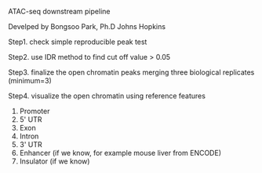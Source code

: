ATAC-seq downstream pipeline

Develped by Bongsoo Park, Ph.D Johns Hopkins

Step1. check simple reproducible peak test

Step2. use IDR method to find cut off value > 0.05

Step3. finalize the open chromatin peaks merging three biological replicates (minimum=3)

Step4. visualize the open chromatin using reference features
 1) Promoter
 2) 5' UTR
 3) Exon
 4) Intron
 5) 3' UTR
 6) Enhancer (if we know, for example mouse liver from ENCODE)
 7) Insulator (if we know)
